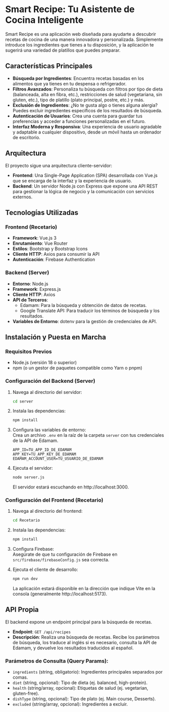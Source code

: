
# Smart Recipe: Tu Asistente de Cocina Inteligente

Smart Recipe es una aplicación web diseñada para ayudarte a descubrir recetas de cocina de una manera innovadora y personalizada. Simplemente introduce los ingredientes que tienes a tu disposición, y la aplicación te sugerirá una variedad de platillos que puedes preparar.

## Características Principales

- **Búsqueda por Ingredientes**: Encuentra recetas basadas en los alimentos que ya tienes en tu despensa o refrigerador.
- **Filtros Avanzados**: Personaliza tu búsqueda con filtros por tipo de dieta (balanceada, alta en fibra, etc.), restricciones de salud (vegetariana, sin gluten, etc.), tipo de platillo (plato principal, postre, etc.) y más.
- **Exclusión de Ingredientes**: ¿No te gusta algo o tienes alguna alergia? Puedes excluir ingredientes específicos de los resultados de búsqueda.
- **Autenticación de Usuarios**: Crea una cuenta para guardar tus preferencias y acceder a funciones personalizadas en el futuro.
- **Interfaz Moderna y Responsiva**: Una experiencia de usuario agradable y adaptable a cualquier dispositivo, desde un móvil hasta un ordenador de escritorio.

## Arquitectura

El proyecto sigue una arquitectura cliente-servidor:

- **Frontend**: Una Single-Page Application (SPA) desarrollada con Vue.js que se encarga de la interfaz y la experiencia de usuario.
- **Backend**: Un servidor Node.js con Express que expone una API REST para gestionar la lógica de negocio y la comunicación con servicios externos.

## Tecnologías Utilizadas

### Frontend (Recetario)

- **Framework**: Vue.js 3  
- **Enrutamiento**: Vue Router  
- **Estilos**: Bootstrap y Bootstrap Icons  
- **Cliente HTTP**: Axios para consumir la API  
- **Autenticación**: Firebase Authentication  

### Backend (Server)

- **Entorno**: Node.js  
- **Framework**: Express.js  
- **Cliente HTTP**: Axios  
- **API de Terceros**:  
  - Edamam: Para la búsqueda y obtención de datos de recetas.  
  - Google Translate API: Para traducir los términos de búsqueda y los resultados.  
- **Variables de Entorno**: dotenv para la gestión de credenciales de API.

## Instalación y Puesta en Marcha

### Requisitos Previos

- Node.js (versión 18 o superior)  
- npm (o un gestor de paquetes compatible como Yarn o pnpm)  

### Configuración del Backend (Server)

1. Navega al directorio del servidor:  
   ```bash
   cd server
   ```

2. Instala las dependencias:  
   ```bash
   npm install
   ```

3. Configura las variables de entorno:  
   Crea un archivo `.env` en la raíz de la carpeta `server` con tus credenciales de la API de Edamam.
   ```
   APP_ID=TU_APP_ID_DE_EDAMAM  
   APP_KEY=TU_APP_KEY_DE_EDAMAM  
   EDAMAM_ACCOUNT_USER=TU_USUARIO_DE_EDAMAM
   ```

4. Ejecuta el servidor:  
   ```bash
   node server.js
   ```

   El servidor estará escuchando en http://localhost:3000.

### Configuración del Frontend (Recetario)

1. Navega al directorio del frontend:  
   ```bash
   cd Recetario
   ```

2. Instala las dependencias:  
   ```bash
   npm install
   ```

3. Configura Firebase:  
   Asegúrate de que tu configuración de Firebase en `src/firebase/firebaseConfig.js` sea correcta.

4. Ejecuta el cliente de desarrollo:  
   ```bash
   npm run dev
   ```

   La aplicación estará disponible en la dirección que indique Vite en la consola (generalmente http://localhost:5173).

## API Propia

El backend expone un endpoint principal para la búsqueda de recetas.

- **Endpoint**: `GET /api/recipes`  
- **Descripción**: Realiza una búsqueda de recetas. Recibe los parámetros de búsqueda, los traduce al inglés si es necesario, consulta la API de Edamam, y devuelve los resultados traducidos al español.

### Parámetros de Consulta (Query Params):

- `ingredients` (string, obligatorio): Ingredientes principales separados por comas.  
- `diet` (string, opcional): Tipo de dieta (ej. balanced, high-protein).  
- `health` (string/array, opcional): Etiquetas de salud (ej. vegetarian, gluten-free).  
- `dishType` (string, opcional): Tipo de plato (ej. Main course, Desserts).  
- `excluded` (string/array, opcional): Ingredientes a excluir.
